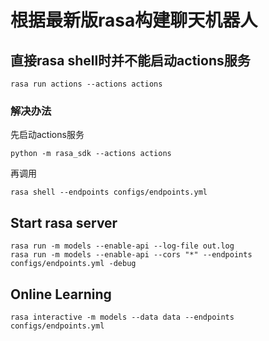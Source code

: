 <!--
 * @Descripttion: 
 * @version: 
 * @Author: cjh (492795090@qq.com)
 * @Date: 2019-12-14 21:56:21
 * @LastEditors: cjh (492795090@qq.com)
 * @LastEditTime: 2019-12-17 12:31:20
 -->

# 根据最新版rasa构建聊天机器人
## 直接rasa shell时并不能启动actions服务
```
rasa run actions --actions actions
```
### 解决办法
先启动actions服务
```
python -m rasa_sdk --actions actions
```
再调用
```
rasa shell --endpoints configs/endpoints.yml
```
## Start rasa server
```
rasa run -m models --enable-api --log-file out.log
rasa run -m models --enable-api --cors "*" --endpoints configs/endpoints.yml -debug
```
## Online Learning
```
rasa interactive -m models --data data --endpoints configs/endpoints.yml
```